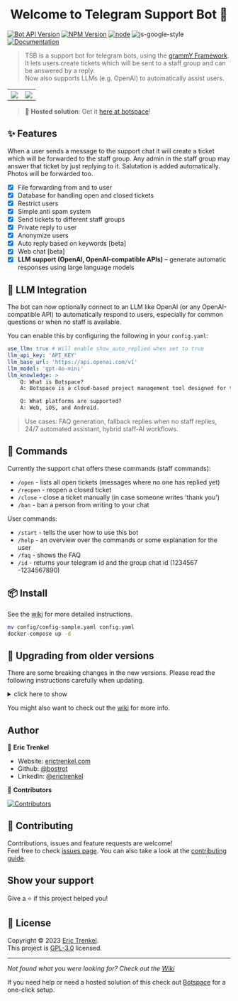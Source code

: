 <h1 align="center">Welcome to Telegram Support Bot 👋</h1>

[![Bot API Version](https://img.shields.io/badge/Bot%20API-v6.6-f36caf.svg?style=for-the-badge)](https://core.telegram.org/bots/api)
[![NPM Version](https://img.shields.io/npm/v/grammy.svg?style=for-the-badge)](https://www.npmjs.com/)
[![node](https://img.shields.io/node/v/grammy.svg?style=for-the-badge)](https://www.npmjs.com/package/)
![js-google-style](https://img.shields.io/badge/code%20style-google-brightgreen.svg?style=for-the-badge)
[![Documentation](https://img.shields.io/badge/DOCUMENTATION-WIKI-green?style=for-the-badge)](https://github.com/bostrot/telegram-support-bot/wiki)

> TSB is a support bot for telegram bots, using the [grammY Framework](https://grammy.dev/). It lets users create tickets which will be sent to a staff group and can be answered by a reply.  
> Now also supports LLMs (e.g. OpenAI) to automatically assist users.

<table>
<tr>
<th><img src="https://i.imgur.com/du5KZ1C.jpg" /></th>
<th><img src="https://i.imgur.com/N2002b0.jpg" /></th>
</tr>
</table>

> 🚀 **Hosted solution**: Get it [here at botspace](https://botspace.bostrot.com)!

## ✨ Features

When a user sends a message to the support chat it will create a ticket which will be forwarded to the staff group. Any admin in the staff group may answer that ticket by just replying to it. Salutation is added automatically. Photos will be forwarded too.

- [x] File forwarding from and to user
- [x] Database for handling open and closed tickets
- [x] Restrict users
- [x] Simple anti spam system
- [x] Send tickets to different staff groups
- [x] Private reply to user
- [x] Anonymize users
- [x] Auto reply based on keywords [beta]
- [x] Web chat [beta]
- [x] **LLM support (OpenAI, OpenAI-compatible APIs)** – generate automatic responses using large language models

## 🤖 LLM Integration

The bot can now optionally connect to an LLM like OpenAI (or any OpenAI-compatible API) to automatically respond to users, especially for common questions or when no staff is available.

You can enable this by configuring the following in your `config.yaml`:

```yaml
use_llm: true # Will enable show_auto_replied when set to true
llm_api_key: 'API_KEY'
llm_base_url: 'https://api.openai.com/v1'
llm_model: 'gpt-4o-mini'
llm_knowledge: >
    Q: What is Botspace?
    A: Botspace is a cloud-based project management tool designed for teams to collaborate, track tasks, and manage workflows efficiently.

    Q: What platforms are supported?
    A: Web, iOS, and Android.
```

> Use cases: FAQ generation, fallback replies when no staff replies, 24/7 automated assistant, hybrid staff-AI workflows.

## 📜 Commands

Currently the support chat offers these commands (staff commands):

- `/open` - lists all open tickets (messages where no one has replied yet)
- `/reopen` - reopen a closed ticket
- `/close` - close a ticket manually (in case someone writes 'thank you')
- `/ban` - ban a person from writing to your chat

User commands:

- `/start` - tells the user how to use this bot
- `/help` - an overview over the commands or some explanation for the user
- `/faq` - shows the FAQ
- `/id` - returns your telegram id and the group chat id (1234567 -1234567890)

## 📦 Install

See the [wiki](https://github.com/bostrot/telegram-support-bot/wiki) for more detailed instructions.

```bash
mv config/config-sample.yaml config.yaml
docker-compose up -d
```

## 📝 Upgrading from older versions

There are some breaking changes in the new versions. Please read the following instructions carefully when updating.

<details>
<summary>click here to show</summary>

Since version v4 this bot uses the grammY Telegram Bot Framework instead of the telegraf framework for various reasons.

### Upgrading to v4.0.0

Make sure you add the new settings strings to your config.yaml file. Check the config-sample.yaml for all configs.
Here are some of the new settings that you should add when migrating:

    parse_mode: 'Markdown' # DO NOT CHANGE!
    autoreply: (see config-sample.yaml for an example)

The config-sample.yaml settings now all use markdown instead of HTML so you have to adjust that. e.g. instead of <br/> line break use \n instead. For a full list check the telegram bot API docs.

Upgrade to the new version. e.g. by pulling the main branch from GitHub or using the docker image bostrot/telegram-support-bot:4.0.0.

Start it.

The old database should work with the new version without changing anything.

### Upgrading to v3.0.0

The latest version uses a new config file in YAML format which would break old versions.

In order to make old versions work with the master you would need to use the new config.yaml file instead of the config.ts file from before. The easiest would be if you copy the config-sample.yaml to config.yaml (both in the config folder) and edit the settings similar to your old config.ts file. There is no need to delete the database file so old tickets can be kept open.

</details>

You might also want to check out the [wiki](https://github.com/bostrot/telegram-support-bot/wiki) for more info.

## Author

👤 **Eric Trenkel**

- Website: [erictrenkel.com](erictrenkel.com)
- Github: [@bostrot](https://github.com/bostrot)
- LinkedIn: [@erictrenkel](https://linkedin.com/in/erictrenkel)

👥 **Contributors**

[![Contributors](https://contrib.rocks/image?repo=bostrot/telegram-support-bot)](https://github.com/bostrot/telegram-support-bot/graphs/contributors)

## 🤝 Contributing

Contributions, issues and feature requests are welcome!<br />Feel free to check [issues page](https://github.com/bostrot/telegram-support-bot/issues). You can also take a look at the [contributing guide](https://github.com/bostrot/telegram-support-bot/blob/master/CONTRIBUTING.md).

## Show your support

Give a ⭐️ if this project helped you!

## 📝 License

Copyright © 2023 [Eric Trenkel](https://github.com/bostrot).  
This project is [GPL-3.0](https://github.com/bostrot/telegram-support-bot/blob/master/LICENSE) licensed.

---

_Not found what you were looking for? Check out the [Wiki](https://github.com/bostrot/telegram-support-bot/wiki)_

If you need help or need a hosted solution of this check out [Botspace](https://botspace.bostrot.com) for a one-click setup.
